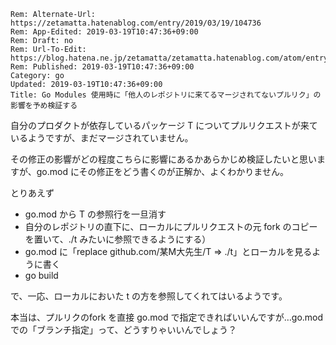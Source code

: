 ```header
Rem: Alternate-Url: https://zetamatta.hatenablog.com/entry/2019/03/19/104736
Rem: App-Edited: 2019-03-19T10:47:36+09:00
Rem: Draft: no
Rem: Url-To-Edit: https://blog.hatena.ne.jp/zetamatta/zetamatta.hatenablog.com/atom/entry/17680117126995863978
Rem: Published: 2019-03-19T10:47:36+09:00
Category: go
Updated: 2019-03-19T10:47:36+09:00
Title: Go Modules 使用時に「他人のレポジトリに来てるマージされてないプルリク」の影響を予め検証する
```
自分のプロダクトが依存しているパッケージ T についてプルリクエストが来ているようですが、まだマージされていません。

その修正の影響がどの程度こちらに影響にあるかあらかじめ検証したいと思いますが、go.mod にその修正をどう書くのが正解か、よくわかりません。

とりあえず

- go.mod から T の参照行を一旦消す
- 自分のレポジトリの直下に、ローカルにプルリクエストの元 fork のコピーを置いて、./t みたいに参照できるようにする）
- go.mod に「replace github.com/某M大先生/T => ./t」とローカルを見るように書く
- go build

で、一応、ローカルにおいた t の方を参照してくれてはいるようです。

本当は、プルリクのfork を直接 go.mod で指定できればいいんですが…go.mod での「ブランチ指定」って、どうすりゃいいんでしょう？
